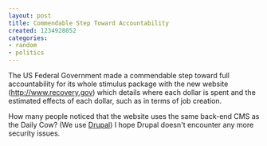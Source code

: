 ```yaml
---
layout: post
title: Commendable Step Toward Accountability
created: 1234928052
categories:
- random
- politics
---
```

The US Federal Government made a commendable step toward full accountability for its whole stimulus package with the new website (http://www.recovery.gov) which details where each dollar is spent and the estimated effects of each dollar, such as in terms of job creation.

How many people noticed that the website uses the same back-end CMS as the Daily Cow? (We use <a href="http://drupal.org">Drupal</a>) I hope Drupal doesn't encounter any more security issues.
